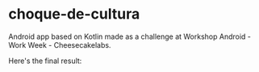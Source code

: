 # choque-de-cultura
Android app based on Kotlin made as a challenge at Workshop Android - Work Week - Cheesecakelabs.

Here's the final result:
